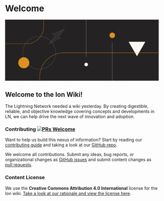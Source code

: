 # Welcome

![](.gitbook/assets/ion_wiki_v2.png)

## Welcome to the Ion Wiki!

The Lightning Network needed a wiki yesterday. By creating digestible, reliable, and objective knowledge covering concepts and developments in LN, we can help drive the next wave of innovation and adoption.

### Contributing [![PRs Welcome](https://img.shields.io/badge/PRs-welcome-brightgreen.svg?style=flat-square)](http://makeapullrequest.com)

Want to help us build this nexus of information? Start by reading our [contributing guide](https://github.com/RadarRelay/ionwiki/blob/master/contributing.md) and taking a look at our [GitHub repo](https://github.com/RadarRelay/ionwiki/commits/master).

We welcome all contributions. Submit any ideas, bug reports, or organizational changes as [GitHub issues](https://github.com/RadarRelay/ionwiki/issues) and submit content changes as [pull requests](https://github.com/RadarRelay/ionwiki/pulls).

### Content License

We use the **Creative Commons Attribution 4.0 International** license for the Ion wiki. [Take a look at our rationale and view the license here](wiki/content-license.md).

